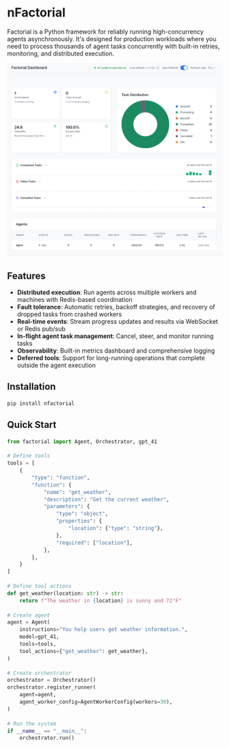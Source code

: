 # nFactorial

Factorial is a Python framework for reliably running high-concurrency agents asynchronously. 
It's designed for production workloads where you need to process thousands of agent tasks concurrently with built-in retries, monitoring, and distributed execution.

![Dashboard](https://raw.githubusercontent.com/ricardo-agz/nfactorial/main/docs/static/img/dashboard.png)

## Features

* **Distributed execution**: Run agents across multiple workers and machines with Redis-based coordination
* **Fault tolerance**: Automatic retries, backoff strategies, and recovery of dropped tasks from crashed workers
* **Real-time events**: Stream progress updates and results via WebSocket or Redis pub/sub
* **In-flight agent task management**: Cancel, steer, and monitor running tasks
* **Observability**: Built-in metrics dashboard and comprehensive logging
* **Deferred tools**: Support for long-running operations that complete outside the agent execution

## Installation

```bash
pip install nfactorial
```

## Quick Start

```python
from factorial import Agent, Orchestrator, gpt_41

# Define tools
tools = [
    {
        "type": "function",
        "function": {
            "name": "get_weather",
            "description": "Get the current weather",
            "parameters": {
                "type": "object",
                "properties": {
                    "location": {"type": "string"},
                },
                "required": ["location"],
            },
        },
    }
]

# Define tool actions
def get_weather(location: str) -> str:
    return f"The weather in {location} is sunny and 72°F"

# Create agent
agent = Agent(
    instructions="You help users get weather information.",
    model=gpt_41,
    tools=tools,
    tool_actions={"get_weather": get_weather},
)

# Create orchestrator
orchestrator = Orchestrator()
orchestrator.register_runner(
    agent=agent,
    agent_worker_config=AgentWorkerConfig(workers=30),
)

# Run the system
if __name__ == "__main__":
    orchestrator.run()
```
